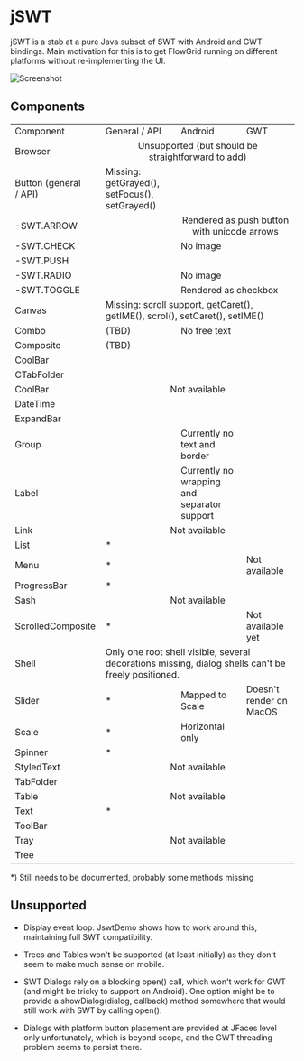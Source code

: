 # jSWT

jSWT is a stab at a pure Java subset of SWT with Android and GWT bindings.
Main motivation for this is to get FlowGrid running
on different platforms without re-implementing the UI.

![Screenshot](https://raw.githubusercontent.com/stefanhaustein/jSWT/master/img/screenshot.png)


## Components

<table style="table-layout:fixed; vertical-align: top">
<tr>
  <td> Component
  <td> General / API
  <td> Android
  <td> GWT
<tr>
  <td> Browser
  <td colspan="3" align="center"> Unsupported (but should be straightforward to add)
<tr>
  <td> Button (general / API)
  <td> Missing: getGrayed(), setFocus(), setGrayed()</ul>
<tr>
  <td> -SWT.ARROW
  <td>
  <td colspan="2" align="center"> Rendered as push button with unicode arrows
<tr>
  <td> -SWT.CHECK
  <td>
  <td> No image
  <td>
<tr>
  <td> -SWT.PUSH
  <td>
  <td>
  <td>
<tr>
  <td> -SWT.RADIO
  <td>
  <td> No image
  <td>
<tr>
  <td> -SWT.TOGGLE
  <td>
  <td colspan="2">Rendered as checkbox
<tr>
  <td> Canvas
  <td colspan="3"> Missing: scroll support, getCaret(), getIME(), scrol(), setCaret(), setIME()
<tr>
  <td> Combo
  <td> (TBD)
  <td> No free text
  <td>
<tr>
  <td> Composite
  <td> (TBD)
  <td>
  <td>
<tr>
  <td> CoolBar
  <td colspan="3" rowspan="5" align="center"> Not available
<tr>
  <td> CTabFolder
<tr>
  <td> CoolBar
<tr>
  <td> DateTime
<tr>
  <td> ExpandBar
<tr>
  <td> Group
  <td>
  <td> Currently no text and border
  <td>
<tr>
  <td> Label
  <td>
  <td> Currently no wrapping and separator support
  <td>
<tr>
  <td> Link
  <td colspan="3" align="center"> Not available
<tr>
  <td> List
  <td> *
  <td>
  <td>
<tr>
  <td> Menu
  <td> *
  <td>
  <td> Not available
<tr>
  <td> ProgressBar
  <td> *
  <td>
  <td>
<tr>
  <td> Sash
  <td colspan="3" align="center"> Not available
<tr>
  <td> ScrolledComposite
  <td> *
  <td>
  <td> Not available yet
<tr>
  <td> Shell
  <td colspan="3"> Only one root shell visible, several decorations missing, dialog shells can't be freely positioned.
<tr>
  <td> Slider
  <td> *
  <td> Mapped to Scale
  <td> Doesn't render on MacOS
<tr>
  <td> Scale
  <td> *
  <td> Horizontal only
  <td>
<tr>
  <td> Spinner
  <td> *
  <td>
  <td>
<tr>
  <td> StyledText
  <td colspan="3" align="center"> Not available
<tr>
  <td> TabFolder
  <td>
  <td>
  <td>
<tr>
  <td> Table
  <td colspan="3" align="center"> Not available
<tr>
  <td> Text
  <td> *
  <td>
  <td>
<tr>
  <td> ToolBar
  <td colspan="3" rowspan="3" align="center"> Not available
<tr>
  <td> Tray
<tr>
  <td> Tree

</table>

*) Still needs to be documented, probably some methods missing

## Unsupported

- Display event loop. JswtDemo shows how to work around this, maintaining full SWT compatibility.

- Trees and Tables won't be supported (at least initially) as they don't seem to make much sense on mobile.

- SWT Dialogs rely on a blocking open() call, which won't work for GWT (and might be tricky to support on Android).
  One option might be to provide a showDialog(dialog, callback) method somewhere that would still work with SWT by
  calling open().

- Dialogs with platform button placement are provided at JFaces level only unfortunately, which is beyond scope,
  and the GWT threading problem seems to persist there.

